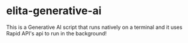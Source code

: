 # elita-generative-ai
This is a Generative AI script that runs natively on a terminal and it uses Rapid API's api to run in the background!
